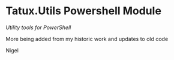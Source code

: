 # Tatux.Utils Powershell Module

*Utility tools for PowerShell*

More being added from my historic work and updates to old code

Nigel